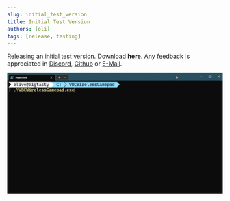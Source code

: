 ```yaml
---
slug: initial_test_version
title: Initial Test Version
authors: [oli]
tags: [release, testing]
---
```


Releasing an initial test version. Download **[here](/r/VBCWirelessGamepad_1.0-beta.1.zip)**. Any feedback is appreciated in [Discord](https://discord.gg/mamsCwQgxa), [Github](https://github.com/olibanjoli/VBCWirelessGamepad) or [E-Mail](mailto:vbcwirelessgamepad@gmail.com).

![demo](./demo.gif)
